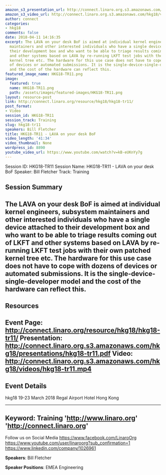 ```yaml
---
amazon_s3_presentation_url: http://connect.linaro.org.s3.amazonaws.com/hkg18/presentations/hkg18-tr11.pdf
amazon_s3_video_url: http://connect.linaro.org.s3.amazonaws.com/hkg18/videos/hkg18-tr11.mp4
author: connect
categories:
- hkg18
comments: false
date: 2018-04-11 14:16:35
excerpt: The LAVA on your desk BoF is aimed at individual kernel engineers, subsystem
  maintainers and other interested individuals who have a single device attached to
  their development box and who want to be able to triage results coming out of LKFT
  and other systems based on LAVA by re-running LKFT test jobs with their own patched
  kernel tree etc. The hardware for this use case does not have to cope with dozens
  of devices or automated submissions. It is the single-device-single-developer model
  and the cost of the hardware can reflect this.
featured_image_name: HKG18-TR11.png
image:
  featured: true
  name: HKG18-TR11.png
  path: /assets/images/featured-images/HKG18-TR11.png
layout: resource-post
link: http://connect.linaro.org/resource/hkg18/hkg18-tr11/
post_format:
- Video
session_id: HKG18-TR11
session_track: Training
slug: hkg18-tr11
speakers: Bill Fletcher
title: HKG18-TR11 - LAVA on your desk BoF
video_length: '41:34'
video_thumbnail: None
wordpress_id: 8890
youtube_video_url: https://www.youtube.com/watch?v=kB-eUKnYy7g
---
```


Session ID: HKG18-TR11
Session Name: HKG18-TR11 - LAVA on your desk BoF
Speaker: Bill Fletcher
Track: Training


## Session Summary
The LAVA on your desk BoF is aimed at individual kernel engineers, subsystem maintainers and other interested individuals who have a single device attached to their development box and who want to be able to triage results coming out of LKFT and other systems based on LAVA by re-running LKFT test jobs with their own patched kernel tree etc. The hardware for this use case does not have to cope with dozens of devices or automated submissions. It is the single-device-single-developer model and the cost of the hardware can reflect this.
---------------------------------------------------
## Resources
Event Page: http://connect.linaro.org/resource/hkg18/hkg18-tr11/
Presentation: http://connect.linaro.org.s3.amazonaws.com/hkg18/presentations/hkg18-tr11.pdf
Video: http://connect.linaro.org.s3.amazonaws.com/hkg18/videos/hkg18-tr11.mp4
 ---------------------------------------------------
## Event Details
hkg18
19-23 March 2018 
Regal Airport Hotel Hong Kong

---------------------------------------------------
Keyword: Training
'http://www.linaro.org'
'http://connect.linaro.org'
---------------------------------------------------
Follow us on Social Media
https://www.facebook.com/LinaroOrg
https://www.youtube.com/user/linaroorg?sub_confirmation=1
https://www.linkedin.com/company/1026961

**Speakers**: Bill Fletcher

**Speaker Positions**: EMEA Engineering